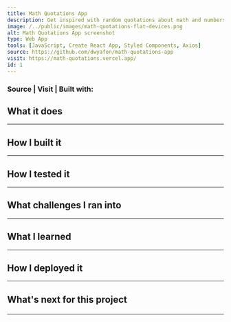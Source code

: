 ```yaml
---
title: Math Quotations App
description: Get inspired with random quotations about math and numbers
image: /../public/images/math-quotations-flat-devices.png
alt: Math Quotations App screenshot
type: Web App
tools: [JavaScript, Create React App, Styled Components, Axios]
source: https://github.com/dwyafon/math-quotations-app
visit: https://math-quotations.vercel.app/
id: 1
---
```


<main className='main sm:mx-4 md:mx-8 max-w-screen-md lg:mx-48 xl:mx-96 lg:mb-36 text-black dark:text-cream'>

<h3><span className='anchor'>Source</span> | <span className='anchor'>Visit</span> | <span>Built with: <span className='text-cream'></span> </span></h3>

<h2>What it does</h2>

---

<h2>How I built it</h2>

---

<h2>How I tested it</h2>

---

<h2>What challenges I ran into</h2>

---

<h2>What I learned</h2>

---

<h2>How I deployed it</h2>

---

<h2>What's next for this project

---

</main>